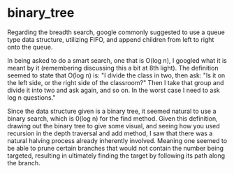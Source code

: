# binary_tree

Regarding the breadth search, google commonly suggested to use a queue type data structure, utilizing FIFO, and append children from left to right onto the queue.

In being asked to do a smart search, one that is O(log n), I googled what it is meant by it (remembering discussing this a bit at 8th light).
The definition seemed to state that O(log n) is: "I divide the class in two, then ask: "Is it on the left side, or the right side of the classroom?" Then I take that group and divide it into two and ask again, and so on. In the worst case I need to ask log n questions."

Since the data structure given is a binary tree, it seemed natural to use a binary search, which is 0(log n) for the find method.
Given this definition, drawing out the binary tree to give some visual, and seeing how you used recursion in the depth traversal and add method, I saw that there was a natural halving process already inherently involved. 
Meaning one seemed to be able to prune certain branches that would not contain the number being targeted, resulting in ultimately finding the target by following its path along the branch.


